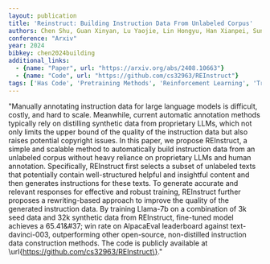 ```yaml
---
layout: publication
title: 'Reinstruct: Building Instruction Data From Unlabeled Corpus'
authors: Chen Shu, Guan Xinyan, Lu Yaojie, Lin Hongyu, Han Xianpei, Sun Le
conference: "Arxiv"
year: 2024
bibkey: chen2024building
additional_links:
  - {name: "Paper", url: "https://arxiv.org/abs/2408.10663"}
  - {name: "Code", url: "https://github.com/cs32963/REInstruct"}
tags: ['Has Code', 'Pretraining Methods', 'Reinforcement Learning', 'Training Techniques']
---
```

"Manually annotating instruction data for large language models is difficult, costly, and hard to scale. Meanwhile, current automatic annotation methods typically rely on distilling synthetic data from proprietary LLMs, which not only limits the upper bound of the quality of the instruction data but also raises potential copyright issues. In this paper, we propose REInstruct, a simple and scalable method to automatically build instruction data from an unlabeled corpus without heavy reliance on proprietary LLMs and human annotation. Specifically, REInstruct first selects a subset of unlabeled texts that potentially contain well-structured helpful and insightful content and then generates instructions for these texts. To generate accurate and relevant responses for effective and robust training, REInstruct further proposes a rewriting-based approach to improve the quality of the generated instruction data. By training Llama-7b on a combination of 3k seed data and 32k synthetic data from REInstruct, fine-tuned model achieves a 65.41\&#37; win rate on AlpacaEval leaderboard against text-davinci-003, outperforming other open-source, non-distilled instruction data construction methods. The code is publicly available at \url\{https://github.com/cs32963/REInstruct\}."
